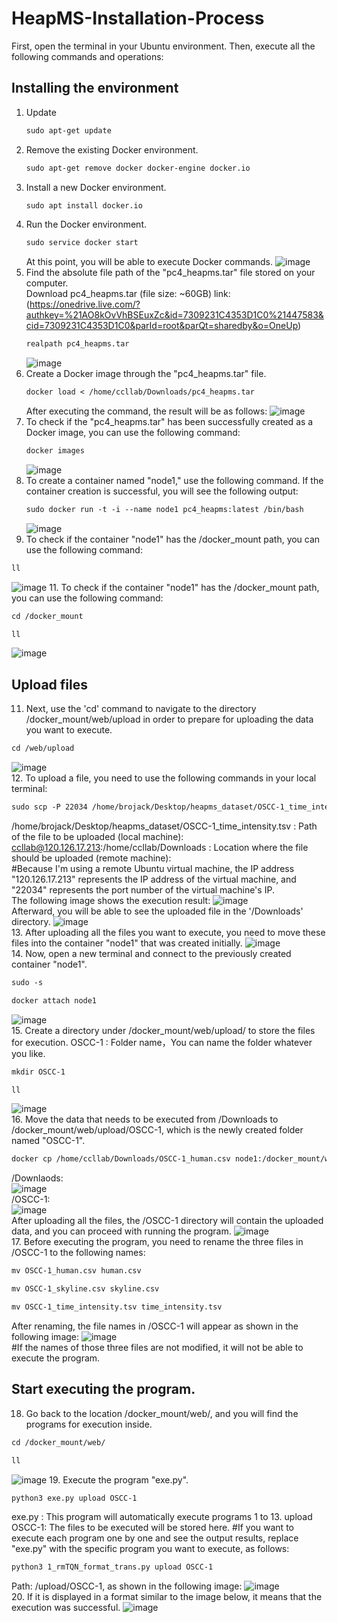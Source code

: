 # HeapMS-Installation-Process
First, open the terminal in your Ubuntu environment. Then, execute all the following commands and operations:
## Installing the environment   
1. Update  
   ```diff
   sudo apt-get update  
   ```
2. Remove the existing Docker environment.  
   ```diff
   sudo apt-get remove docker docker-engine docker.io   
   ```
3. Install a new Docker environment.  
   ```diff
   sudo apt install docker.io   
   ```
4. Run the Docker environment.  
   ```diff
   sudo service docker start    
   ```
   At this point, you will be able to execute Docker commands.
   ![image](https://github.com/ccllabe/HeapMS-Installation-Process/assets/134360047/b48a5e90-ceec-4df7-a1bd-99485926fb62)
5. Find the absolute file path of the "pc4_heapms.tar" file stored on your computer.  
   Download pc4_heapms.tar (file size: ~60GB) link: 
   (https://onedrive.live.com/?authkey=%21AO8kOvVhBSEuxZc&id=7309231C4353D1C0%21447583&cid=7309231C4353D1C0&parId=root&parQt=sharedby&o=OneUp) 
   ```diff
   realpath pc4_heapms.tar    
   ```
   ![image](https://github.com/ccllabe/HeapMS-Installation-Process/assets/134360047/ab24823c-d153-4bde-bd3f-052551412e32)
7. Create a Docker image through the "pc4_heapms.tar" file. 
   ```diff
   docker load < /home/ccllab/Downloads/pc4_heapms.tar    
   ```
   After executing the command, the result will be as follows:
   ![image](https://github.com/ccllabe/HeapMS-Installation-Process/assets/134360047/5924ad5e-039a-4f8a-a5f4-6ac92103ce80)
8. To check if the "pc4_heapms.tar" has been successfully created as a Docker image, you can use the following command:
   ```diff
   docker images   
   ```
   ![image](https://github.com/ccllabe/HeapMS-Installation-Process/assets/134360047/87472e98-b8c2-46c8-8982-98961e8e4051)
9. To create a container named "node1," use the following command. If the container creation is successful, you will see the following output:
   ```diff
   sudo docker run -t -i --name node1 pc4_heapms:latest /bin/bash   
   ```
   ![image](https://github.com/ccllabe/HeapMS-Installation-Process/assets/134360047/5f5c46d0-6cd5-4927-88c0-40f5b2585503)
10. To check if the container "node1" has the /docker_mount path, you can use the following command:
   ```diff
   ll  
   ```
   ![image](https://github.com/ccllabe/HeapMS-Installation-Process/assets/134360047/e102f704-bc7a-40c3-81e2-8d0de5dd5a49)
11. To check if the container "node1" has the /docker_mount path, you can use the following command:
   ```diff
   cd /docker_mount  
   ```
   ```diff
   ll  
   ```
   ![image](https://github.com/ccllabe/HeapMS-Installation-Process/assets/134360047/e6f4fbd7-514a-446f-b29f-e84890187978)
## Upload files
11. Next, use the 'cd' command to navigate to the directory /docker_mount/web/upload in order to prepare for uploading the data you want to execute.
   ```diff
   cd /web/upload 
   ```
   ![image](https://github.com/ccllabe/HeapMS-Installation-Process/assets/134360047/d04eeec7-571c-4422-8f27-ee31ab2cdc7d)  
12. To upload a file, you need to use the following commands in your local terminal:
   ```diff
   sudo scp -P 22034 /home/brojack/Desktop/heapms_dataset/OSCC-1_time_intensity.tsv ccllab@120.126.17.213:/home/ccllab/Downloads 
   ```
   /home/brojack/Desktop/heapms_dataset/OSCC-1_time_intensity.tsv : Path of the file to be uploaded (local machine):
   ccllab@120.126.17.213:/home/ccllab/Downloads : Location where the file should be uploaded (remote machine):  
   #Because I'm using  a remote Ubuntu virtual machine, the IP address "120.126.17.213" represents the IP address of the virtual machine, and "22034" represents the port number of the virtual machine's IP.    
   The following image shows the execution result:
   ![image](https://github.com/ccllabe/HeapMS-Installation-Process/assets/134360047/91ab04fe-538b-4e60-a4bd-14d7660df61e)  
   Afterward, you will be able to see the uploaded file in the '/Downloads' directory.
   ![image](https://github.com/ccllabe/HeapMS-Installation-Process/assets/134360047/f19e3815-b42a-441f-9fbb-c107592205d7)  
13. After uploading all the files you want to execute, you need to move these files into the container "node1" that was created initially.
   ![image](https://github.com/ccllabe/HeapMS-Installation-Process/assets/134360047/3945b14f-09d0-45ec-a8b8-668f9b1d55b2)  
14. Now, open a new terminal and connect to the previously created container "node1".
   ```diff
   sudo -s
   ```
   ```diff
   docker attach node1 
   ```
   ![image](https://github.com/ccllabe/HeapMS-Installation-Process/assets/134360047/3653b33a-c497-4f92-a1a9-4c74936dfacb)  
15. Create a directory under /docker_mount/web/upload/ to store the files for execution.
   OSCC-1 : Folder name，You can name the folder whatever you like.
   ```diff
   mkdir OSCC-1 
   ```
   ```diff
   ll
   ```
   ![image](https://github.com/ccllabe/HeapMS-Installation-Process/assets/134360047/aacbf30e-8a78-4e07-85cb-7f0c7b11785a)  
16. Move the data that needs to be executed from /Downloads to /docker_mount/web/upload/OSCC-1, which is the newly created folder named "OSCC-1".
   ```diff
   docker cp /home/ccllab/Downloads/OSCC-1_human.csv node1:/docker_mount/web/upload/OSCC-1/
   ```
   /Downlaods:  
   ![image](https://github.com/ccllabe/HeapMS-Installation-Process/assets/134360047/e86a7a28-6a2c-4ca8-89c1-4ebc0cdcd663)  
   /OSCC-1:  
   ![image](https://github.com/ccllabe/HeapMS-Installation-Process/assets/134360047/8dc0e968-f4e1-47c1-9a0a-24972585233f)  
   After uploading all the files, the /OSCC-1 directory will contain the uploaded data, and you can proceed with running the program.
   ![image](https://github.com/ccllabe/HeapMS-Installation-Process/assets/134360047/a03f9a7d-b654-422a-b4e5-31a47f845776)  
17. Before executing the program, you need to rename the three files in /OSCC-1 to the following names:
   ```diff
   mv OSCC-1_human.csv human.csv
   ```
   ```diff
   mv OSCC-1_skyline.csv skyline.csv
   ```
   ```diff
   mv OSCC-1_time_intensity.tsv time_intensity.tsv
   ```
   After renaming, the file names in /OSCC-1 will appear as shown in the following image:
   ![image](https://github.com/ccllabe/HeapMS-Installation-Process/assets/134360047/9c3f69d7-0257-4f81-9246-c0215c4d6077)  
   #If the names of those three files are not modified, it will not be able to execute the program. 
## Start executing the program.  
18. Go back to the location /docker_mount/web/, and you will find the programs for execution inside.
   ```diff
   cd /docker_mount/web/
   ```
   ```diff
   ll
   ```
   ![image](https://github.com/ccllabe/HeapMS-Installation-Process/assets/134360047/2bf42654-be3c-4fde-8d7d-ed5b723bc470)
19. Execute the program "exe.py".
   ```diff
   python3 exe.py upload OSCC-1
   ```
   exe.py : This program will automatically execute programs 1 to 13.
   upload OSCC-1: The files to be executed will be stored here.
   #If you want to execute each program one by one and see the output results, replace "exe.py" with the specific program you want to execute, as follows:
   ```diff
   python3 1_rmTQN_format_trans.py upload OSCC-1
   ```
   Path: /upload/OSCC-1, as shown in the following image:
   ![image](https://github.com/ccllabe/HeapMS-Installation-Process/assets/134360047/d128d9d2-ed36-4db2-8f5c-56789ea860af)  
20. If it is displayed in a format similar to the image below, it means that the execution was successful.
   ![image](https://github.com/ccllabe/HeapMS-Installation-Process/assets/134360047/a0229880-e151-4286-a927-04ff8ce78b11)

